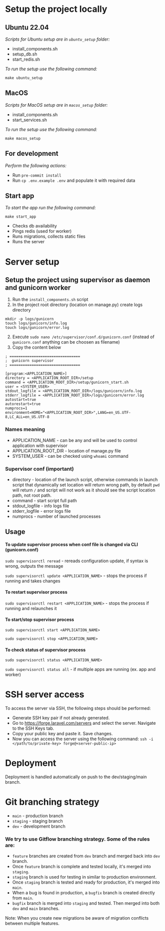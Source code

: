 # Setup the project locally #

## Ubuntu 22.04 ##

*Scripts for Ubuntu setup are in `ubuntu_setup` folder:*
- install_components.sh
- setup_db.sh
- start_redis.sh

*To run the setup use the following command:*

`make ubuntu_setup`

## MacOS ##

*Scripts for MacOS setup are in `macos_setup` folder:*
- install_components.sh
- start_services.sh

*To run the setup use the following command:*

`make macos_setup`

## For development ##
*Perform the following actions:*
- Run `pre-commit install`
- Run `cp .env.example .env` and populate it with required data

## Start app ##

*To start the app run the following command:*

`make start_app`

- Checks db availability
- Pings redis (used for worker)
- Runs migrations, collects static files
- Runs the server


# Server setup #
## Setup the project using supervisor as daemon and gunicorn worker ##

1) Run the `install_components.sh` script
2) In the project root directory (location on manage.py) create logs directory
```
mkdir -p logs/gunicorn
touch logs/gunicorn/info.log
touch logs/gunicorn/error.log
```
2) Execute `sudo nano /etc/supervisor/conf.d/gunicorn.conf` (instead of `gunicorn.conf` anything can be choosen as filename)
3) Copy the content below
```
; ================================
;  gunicorn supervisor
; ================================

[program:<APPLICATION_NAME>]
directory = <APPLICATION_ROOT_DIR>/setup
command = <APPLICATION_ROOT_DIR>/setup/gunicorn_start.sh
user = <SYSTEM_USER>
stdout_logfile = <APPLICATION_ROOT_DIR>/logs/gunicorn/info.log
stderr_logfile = <APPLICATION_ROOT_DIR>/logs/gunicorn/error.log
autostart=true
autorestart=true
numprocs=1
environment=HOME="<APPLICATION_ROOT_DIR>",LANG=en_US.UTF-8,LC_ALL=en_US.UTF-8
```
### Names meaning ###

- APPLICATION_NAME - can be any and will be used to control application with supervisor
- APPLICATION_ROOT_DIR - location of manage.py file
- SYSTEM_USER - can be checked using `whoami` command

### Supervisor conf (important) ###
- directory - location of the launch script, otherwise commands in launch script that dynamically 
set location will return wrong path, by default `pwd` will return `/` and script will not work as 
it should see the script location path, not root path.
- command - start script full path
- stdout_logfile - info logs file
- stderr_logfile - error logs file
- numprocs - number of launched processes

## Usage ##

#### To update supervisor process when conf file is changed via CLI (gunicorn.conf) ####

`sudo supervisorctl reread` - rereads configuration update, if syntax is wrong, outputs the message

`sudo supervisorctl update <APPLICATION_NAME>` - stops the process if running and takes changes 

#### To restart supervisor process ####

`sudo supervisorctl restart <APPLICATION_NAME>` - stops the process if running and relaunches it

#### To start/stop supervisor process ####

`sudo supervisorctl start <APPLICATION_NAME>`

`sudo supervisorctl stop <APPLICATION_NAME>`

#### To check status of supervisor process ####

`sudo supervisorctl status <APPLICATION_NAME>`

`sudo supervisorctl status all` - if multiple apps are running (ex. app and worker)

# SSH server access #
To access the server via SSH, the following steps should be performed:
- Generate SSH key pair if not already generated.
- Go to https://forge.laravel.com/servers and select the server. Navigate to the SSH Keys tab.
- Copy your public key and paste it. Save changes.
- Now you can access the server using the following command:
`ssh -i </path/to/private-key> forge@<server-public-ip>`

# Deployment #
Deployment is handled automatically on push to the dev/staging/main branch.

# Git branching strategy #
- `main` - production branch
- `staging` - staging branch
- `dev` - development branch

### We try to use Gitflow branching strategy. Some of the rules are: ###
- `feature` branches are created from `dev` branch and merged back into `dev` branch.
- Once `feature` branch is complete and tested locally, it's merged into `staging`.
- `staging` branch is used for testing in similar to production environment.
- Once `staging` branch is tested and ready for production, it's merged into `main`.
- When a bug is found in production, a `bugfix` branch is created directly from `main`.
- `bugfix` branch is merged into `staging` and tested. Then merged into both `dev` and `main` branches.

Note: When you create new migrations be aware of migration conflicts between multiple features.
